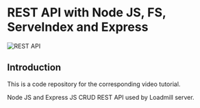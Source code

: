# REST API with Node JS, FS, ServeIndex and Express 

![REST API](https://i.ibb.co/7GWCCbp/Screenshot-2020-07-12-at-08-30-32.png)

## Introduction
This is a code repository for the corresponding video tutorial. 

Node JS and Express JS CRUD REST API used by Loadmill server.
